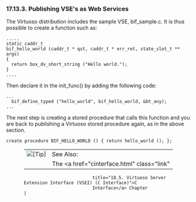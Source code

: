 <div id="qstpublishbifs_01" class="section">

<div class="titlepage">

<div>

<div>

### 17.13.3. Publishing VSE's as Web Services

</div>

</div>

</div>

The Virtuoso distribution includes the sample VSE, bif_sample.c. It is
thus possible to create a function such as:

``` programlisting
.....
static caddr_t
bif_hello_world (caddr_t * qst, caddr_t * err_ret, state_slot_t ** args)
{
  return box_dv_short_string ("Hello world.");
}
....
```

Then declare it in the init_func() by adding the following code:

``` programlisting
...
  bif_define_typed ("hello_world", bif_hello_world, &bt_any);
...
```

The next step is creating a stored procedure that calls this function
and you are back to publishing a Virtuoso stored procedure again, as in
the above section.

``` programlisting
create procedure BIF_HELLO_WORLD () { return hello_world (); };
```

<div class="tip" style="margin-left: 0.5in; margin-right: 0.5in;">

|                            |                                                                          |
|:--------------------------:|:-------------------------------------------------------------------------|
| ![\[Tip\]](images/tip.png) | See Also:                                                                |
|                            | The <a href="cinterface.html" class="link"                               
                              title="18.5. Virtuoso Server Extension Interface (VSEI) (C Interface)">C  
                              Interface</a> Chapter                                                     |

</div>

</div>
